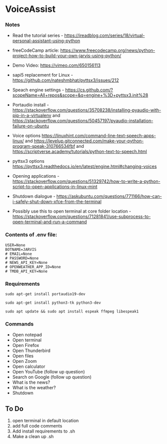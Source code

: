 # VoiceAssist

### Notes 

- Read the tutorial series - https://ireadblog.com/series/18/virtual-personal-assistant-using-python
- freeCodeCamp article: https://www.freecodecamp.org/news/python-project-how-to-build-your-own-jarvis-using-python/
- Demo Video: https://vimeo.com/650156113
- sapi5 replacement for Linux - https://github.com/nateshmbhat/pyttsx3/issues/212
- Speach engine settings - https://cs.github.com/?scopeName=All+repos&scope=&q=engine+%3D+pyttsx3.init%28
- Portaudio install - https://stackoverflow.com/questions/35708238/installing-pyaudio-with-pip-in-a-virtualenv and https://stackoverflow.com/questions/50457197/pyaudio-installation-failure-on-ubuntu
- Voice options https://linuxhint.com/command-line-text-speech-apps-linux/ and https://levelup.gitconnected.com/make-your-python-program-speak-310766534fbf and https://scriptverse.academy/tutorials/python-text-to-speech.html
- pyttsx3 options https://pyttsx3.readthedocs.io/en/latest/engine.html#changing-voices
- Opening applications - https://stackoverflow.com/questions/51329742/how-to-write-a-python-script-to-open-applications-in-linux-mint

- Shutdown dialogue - https://askubuntu.com/questions/771166/how-can-i-safely-shut-down-xfce-from-the-terminal
- Possibly use this to open terminal at core folder location - https://stackoverflow.com/questions/71281841/use-subprocess-to-open-terminal-and-run-a-command



### Contents of .env file:

```
USER=None
BOTNAME=JARVIS
# EMAIL=None
# PASSWORD=None
# NEWS_API_KEY=None
# OPENWEATHER_APP_ID=None
# TMDB_API_KEY=None
```

### Requirements

```sudo apt-get install portaudio19-dev```

```sudo apt-get install python3-tk python3-dev```

```sudo apt update && sudo apt install espeak ffmpeg libespeak1```

### Commands

- Open notepad
- Open terminal
- Open Firefox
- Open Thunderbird
- Open files
- Open Zoom
- Open calculator
- Open YouTube (follow up question)
- Search on Google (follow up question)
- What is the news?
- What is the weather?
- Shutdown

## To Do

1. open terminal in default location
2. add full code comments
3. Add install requirements to .sh
4. Make a clean up .sh
